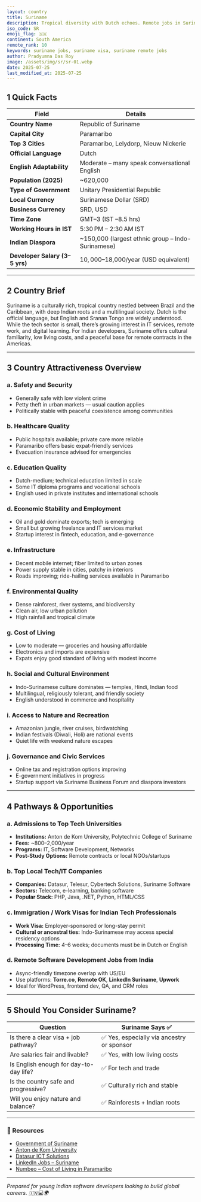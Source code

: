 ```yaml
---
layout: country
title: Suriname
description: Tropical diversity with Dutch echoes. Remote jobs in Suriname. Trilp AI curated info. Indians in Suriname.
iso_code: SR
emoji_flag: 🇸🇷
continent: South America
remote_rank: 10
keywords: suriname jobs, suriname visa, suriname remote jobs
author: Pradyumna Das Roy
image: /assets/img/sr/sr-01.webp
date: 2025-07-25
last_modified_at: 2025-07-25
---
```


## 1 Quick Facts

| Field                          | Details                                           |
| ------------------------------ | ------------------------------------------------- |
| **Country Name**               | Republic of Suriname                              |
| **Capital City**               | Paramaribo                                        |
| **Top 3 Cities**               | Paramaribo, Lelydorp, Nieuw Nickerie              |
| **Official Language**          | Dutch                                             |
| **English Adaptability**       | Moderate – many speak conversational English      |
| **Population (2025)**          | ~620,000                                          |
| **Type of Government**         | Unitary Presidential Republic                     |
| **Local Currency**             | Surinamese Dollar (SRD)                           |
| **Business Currency**          | SRD, USD                                          |
| **Time Zone**                  | GMT–3 (IST –8.5 hrs)                              |
| **Working Hours in IST**       | 5:30 PM – 2:30 AM IST                             |
| **Indian Diaspora**            | ~150,000 (largest ethnic group – Indo-Surinamese) |
| **Developer Salary (3–5 yrs)** | $10,000–$18,000/year (USD equivalent)             |

---

## 2 Country Brief

Suriname is a culturally rich, tropical country nestled between Brazil and the Caribbean, with deep Indian roots and a multilingual society. Dutch is the official language, but English and Sranan Tongo are widely understood. While the tech sector is small, there’s growing interest in IT services, remote work, and digital learning. For Indian developers, Suriname offers cultural familiarity, low living costs, and a peaceful base for remote contracts in the Americas.

---

## 3 Country Attractiveness Overview

### a. Safety and Security

- Generally safe with low violent crime
- Petty theft in urban markets — usual caution applies
- Politically stable with peaceful coexistence among communities

### b. Healthcare Quality

- Public hospitals available; private care more reliable
- Paramaribo offers basic expat-friendly services
- Evacuation insurance advised for emergencies

### c. Education Quality

- Dutch-medium; technical education limited in scale
- Some IT diploma programs and vocational schools
- English used in private institutes and international schools

### d. Economic Stability and Employment

- Oil and gold dominate exports; tech is emerging
- Small but growing freelance and IT services market
- Startup interest in fintech, education, and e-governance

### e. Infrastructure

- Decent mobile internet; fiber limited to urban zones
- Power supply stable in cities, patchy in interiors
- Roads improving; ride-hailing services available in Paramaribo

### f. Environmental Quality

- Dense rainforest, river systems, and biodiversity
- Clean air, low urban pollution
- High rainfall and tropical climate

### g. Cost of Living

- Low to moderate — groceries and housing affordable
- Electronics and imports are expensive
- Expats enjoy good standard of living with modest income

### h. Social and Cultural Environment

- Indo-Surinamese culture dominates — temples, Hindi, Indian food
- Multilingual, religiously tolerant, and friendly society
- English understood in commerce and hospitality

### i. Access to Nature and Recreation

- Amazonian jungle, river cruises, birdwatching
- Indian festivals (Diwali, Holi) are national events
- Quiet life with weekend nature escapes

### j. Governance and Civic Services

- Online tax and registration options improving
- E-government initiatives in progress
- Startup support via Suriname Business Forum and diaspora investors

---

## 4 Pathways & Opportunities

### a. Admissions to Top Tech Universities

- **Institutions:** Anton de Kom University, Polytechnic College of Suriname
- **Fees:** ~$800–$2,000/year
- **Programs:** IT, Software Development, Networks
- **Post-Study Options:** Remote contracts or local NGOs/startups

### b. Top Local Tech/IT Companies

- **Companies:** Datasur, Telesur, Cybertech Solutions, Suriname Software
- **Sectors:** Telecom, e-learning, banking software
- **Popular Stack:** PHP, Java, .NET, Python, HTML/CSS

### c. Immigration / Work Visas for Indian Tech Professionals

- **Work Visa:** Employer-sponsored or long-stay permit
- **Cultural or ancestral ties:** Indo-Surinamese may access special residency options
- **Processing Time:** 4–6 weeks; documents must be in Dutch or English

### d. Remote Software Development Jobs from India

- Async-friendly timezone overlap with US/EU
- Use platforms: **Torre.co**, **Remote OK**, **LinkedIn Suriname**, **Upwork**
- Ideal for WordPress, frontend dev, QA, and CRM roles

---

## 5 Should You Consider Suriname?

| Question                               | Suriname Says ✅                           |
| -------------------------------------- | ------------------------------------------ |
| Is there a clear visa + job pathway?   | ✅ Yes, especially via ancestry or sponsor |
| Are salaries fair and livable?         | ✅ Yes, with low living costs              |
| Is English enough for day-to-day life? | ✅ For tech and trade                      |
| Is the country safe and progressive?   | ✅ Culturally rich and stable              |
| Will you enjoy nature and balance?     | ✅ Rainforests + Indian roots              |

---

### 🔗 Resources

- [Government of Suriname](https://gov.sr/)
- [Anton de Kom University](https://www.uvs.edu/)
- [Datasur ICT Solutions](https://www.datasur.sr/)
- [LinkedIn Jobs – Suriname](https://www.linkedin.com/jobs/search/?location=Suriname)
- [Numbeo – Cost of Living in Paramaribo](https://www.numbeo.com/cost-of-living/in/Paramaribo)

---

_Prepared for young Indian software developers looking to build global careers. 🇮🇳💻🌍_

